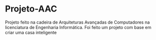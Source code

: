 # Projeto-AAC
Projeto feito na cadeira de Arquiteturas Avançadas de Computadores na licenciatura de Engenharia Informática.
Foi feito um projeto com base em criar uma casa inteligente
